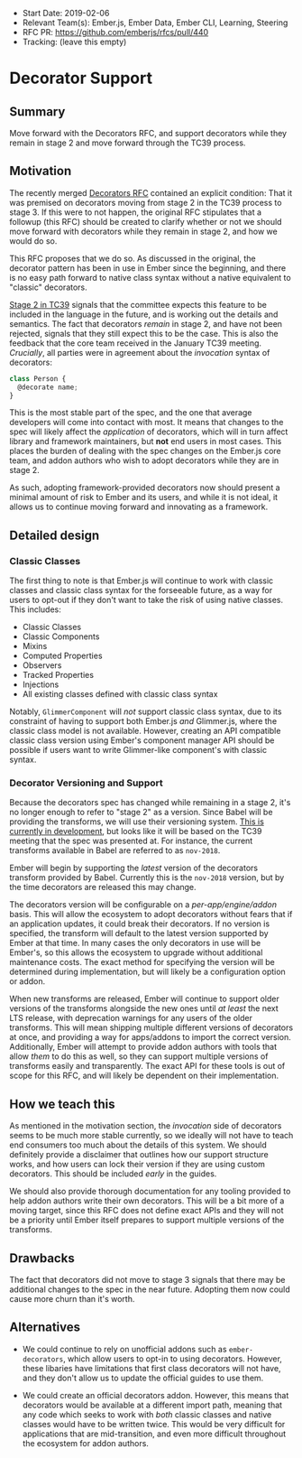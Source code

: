 - Start Date: 2019-02-06
- Relevant Team(s): Ember.js, Ember Data, Ember CLI, Learning, Steering
- RFC PR: https://github.com/emberjs/rfcs/pull/440
- Tracking: (leave this empty)

# Decorator Support

## Summary

Move forward with the Decorators RFC, and support decorators while they remain
in stage 2 and move forward through the TC39 process.

## Motivation

The recently merged [Decorators
RFC](https://github.com/emberjs/rfcs/blob/master/text/0408-decorators.md)
contained an explicit condition: That it was premised on decorators moving from
stage 2 in the TC39 process to stage 3. If this were to not happen, the original
RFC stipulates that a followup (this RFC) should be created to clarify whether
or not we should move forward with decorators while they remain in stage 2, and
how we would do so.

This RFC proposes that we do so. As discussed in the original, the decorator
pattern has been in use in Ember since the beginning, and there is no easy path
forward to native class syntax without a native equivalent to "classic"
decorators.

[Stage 2 in TC39](https://tc39.github.io/process-document/) signals that the
committee expects this feature to be included in the language in the future, and
is working out the details and semantics. The fact that decorators _remain_ in
stage 2, and have not been rejected, signals that they still expect this to be
the case. This is also the feedback that the core team received in the January
TC39 meeting. _Crucially_, all parties were in agreement about the _invocation_
syntax of decorators:

```js
class Person {
  @decorate name;
}
```

This is the most stable part of the spec, and the one that average developers
will come into contact with most. It means that changes to the spec will likely
affect the _application_ of decorators, which will in turn affect library and
framework maintainers, but **not** end users in most cases. This places the
burden of dealing with the spec changes on the Ember.js core team, and addon
authors who wish to adopt decorators while they are in stage 2.

As such, adopting framework-provided decorators now should present a minimal amount of risk to
Ember and its users, and while it is not ideal, it allows us to continue moving
forward and innovating as a framework.

## Detailed design

### Classic Classes

The first thing to note is that Ember.js will continue to work with classic
classes and classic class syntax for the forseeable future, as a way for users
to opt-out if they don't want to take the risk of using native classes. This
includes:

- Classic Classes
- Classic Components
- Mixins
- Computed Properties
- Observers
- Tracked Properties
- Injections
- All existing classes defined with classic class syntax

Notably, `GlimmerComponent` will _not_ support classic class syntax, due to its
constraint of having to support both Ember.js _and_ Glimmer.js, where the
classic class model is not available. However, creating an API compatible
classic class version using Ember's component manager API should be possible if
users want to write Glimmer-like component's with classic syntax.

### Decorator Versioning and Support

Because the decorators spec has changed while remaining in a stage 2, it's no
longer enough to refer to "stage 2" as a version. Since Babel will be providing
the transforms, we will use their versioning system. [This is currently in
development](https://github.com/babel/babel/pull/9360), but looks like it will
be based on the TC39 meeting that the spec was presented at. For instance, the
current transforms available in Babel are referred to as `nov-2018`.

Ember will begin by supporting the _latest_ version of the decorators transform
provided by Babel. Currently this is the `nov-2018` version, but by the time
decorators are released this may change.

The decorators version will be configurable on a _per-app/engine/addon_ basis.
This will allow the ecosystem to adopt decorators without fears that if an
application updates, it could break their decorators. If no version is
specified, the transform will default to the latest version supported by Ember
at that time. In many cases the only decorators in use will be Ember's, so this
allows the ecosystem to upgrade without additional maintenance costs. The exact
method for specifying the version will be determined during implementation, but
will likely be a configuration option or addon.

When new transforms are released, Ember will continue to support older versions
of the transforms alongside the new ones until _at least_ the next LTS release,
with deprecation warnings for any users of the older transforms. This will mean
shipping multiple different versions of decorators at once, and providing a way
for apps/addons to import the correct version. Additionally, Ember will attempt
to provide addon authors with tools that allow _them_ to do this as well, so
they can support multiple versions of transforms easily and transparently. The
exact API for these tools is out of scope for this RFC, and will likely be
dependent on their implementation.

## How we teach this

As mentioned in the motivation section, the _invocation_ side of decorators
seems to be much more stable currently, so we ideally will not have to teach end
consumers too much about the details of this system. We should definitely
provide a disclaimer that outlines how our support structure works, and how
users can lock their version if they are using custom decorators. This should be
included _early_ in the guides.

We should also provide thorough documentation for any tooling provided to help
addon authors write their own decorators. This will be a bit more of a moving
target, since this RFC does not define exact APIs and they will not be a
priority until Ember itself prepares to support multiple versions of the
transforms.

## Drawbacks

The fact that decorators did not move to stage 3 signals that there may be
additional changes to the spec in the near future. Adopting them now could cause
more churn than it's worth.

## Alternatives

- We could continue to rely on unofficial addons such as `ember-decorators`,
  which allow users to opt-in to using decorators. However, these libaries have
  limitations that first class decorators will not have, and they don't allow us
  to update the official guides to use them.

- We could create an official decorators addon. However, this means that
  decorators would be available at a different import path, meaning that any
  code which seeks to work with _both_ classic classes and native classes would
  have to be written twice. This would be very difficult for applications that
  are mid-transition, and even more difficult throughout the ecosystem for addon
  authors.
